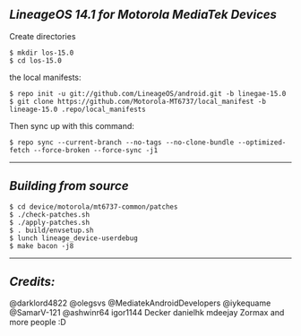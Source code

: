 _LineageOS 14.1 for Motorola MediaTek Devices_
------------------------------------

Create directories

	$ mkdir los-15.0
	$ cd los-15.0

the local manifests:

	$ repo init -u git://github.com/LineageOS/android.git -b linegae-15.0
	$ git clone https://github.com/Motorola-MT6737/local_manifest -b lineage-15.0 .repo/local_manifests

Then sync up with this command:

	$ repo sync --current-branch --no-tags --no-clone-bundle --optimized-fetch --force-broken --force-sync -j1

-------------
 
_Building from source_
---------------

	$ cd device/motorola/mt6737-common/patches
	$ ./check-patches.sh
	$ ./apply-patches.sh
	$ . build/envsetup.sh
	$ lunch lineage_device-userdebug
	$ make bacon -j8

-------------
 
_Credits:_
---------------
@darklord4822
@olegsvs 
@MediatekAndroidDevelopers 
@iykequame 
@SamarV-121 
@ashwinr64 
igor1144 
Decker 
danielhk 
mdeejay 
Zormax 
and more people :D

